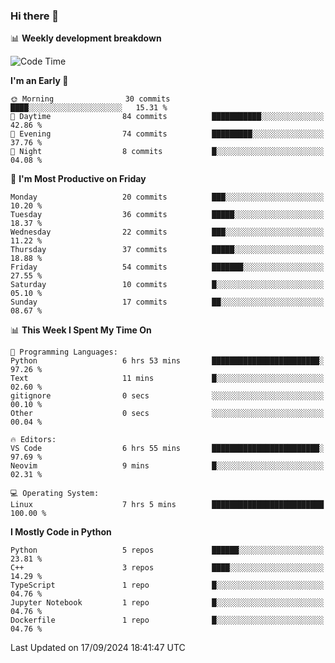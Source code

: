 ### Hi there 👋

📊 **Weekly development breakdown**
<!--START_SECTION:waka-->
![Code Time](http://img.shields.io/badge/Code%20Time-228%20hrs%2046%20mins-blue)

**I'm an Early 🐤** 

```text
🌞 Morning                30 commits          ████░░░░░░░░░░░░░░░░░░░░░   15.31 % 
🌆 Daytime                84 commits          ███████████░░░░░░░░░░░░░░   42.86 % 
🌃 Evening                74 commits          █████████░░░░░░░░░░░░░░░░   37.76 % 
🌙 Night                  8 commits           █░░░░░░░░░░░░░░░░░░░░░░░░   04.08 % 
```
📅 **I'm Most Productive on Friday** 

```text
Monday                   20 commits          ███░░░░░░░░░░░░░░░░░░░░░░   10.20 % 
Tuesday                  36 commits          █████░░░░░░░░░░░░░░░░░░░░   18.37 % 
Wednesday                22 commits          ███░░░░░░░░░░░░░░░░░░░░░░   11.22 % 
Thursday                 37 commits          █████░░░░░░░░░░░░░░░░░░░░   18.88 % 
Friday                   54 commits          ███████░░░░░░░░░░░░░░░░░░   27.55 % 
Saturday                 10 commits          █░░░░░░░░░░░░░░░░░░░░░░░░   05.10 % 
Sunday                   17 commits          ██░░░░░░░░░░░░░░░░░░░░░░░   08.67 % 
```


📊 **This Week I Spent My Time On** 

```text
💬 Programming Languages: 
Python                   6 hrs 53 mins       ████████████████████████░   97.26 % 
Text                     11 mins             █░░░░░░░░░░░░░░░░░░░░░░░░   02.60 % 
gitignore                0 secs              ░░░░░░░░░░░░░░░░░░░░░░░░░   00.10 % 
Other                    0 secs              ░░░░░░░░░░░░░░░░░░░░░░░░░   00.04 % 

🔥 Editors: 
VS Code                  6 hrs 55 mins       ████████████████████████░   97.69 % 
Neovim                   9 mins              █░░░░░░░░░░░░░░░░░░░░░░░░   02.31 % 

💻 Operating System: 
Linux                    7 hrs 5 mins        █████████████████████████   100.00 % 
```

**I Mostly Code in Python** 

```text
Python                   5 repos             ██████░░░░░░░░░░░░░░░░░░░   23.81 % 
C++                      3 repos             ████░░░░░░░░░░░░░░░░░░░░░   14.29 % 
TypeScript               1 repo              █░░░░░░░░░░░░░░░░░░░░░░░░   04.76 % 
Jupyter Notebook         1 repo              █░░░░░░░░░░░░░░░░░░░░░░░░   04.76 % 
Dockerfile               1 repo              █░░░░░░░░░░░░░░░░░░░░░░░░   04.76 % 
```




 Last Updated on 17/09/2024 18:41:47 UTC
<!--END_SECTION:waka-->
<!--
**R-enanVieira/R-enanVieira** is a ✨ _special_ ✨ repository because its `README.md` (this file) appears on your GitHub profile.

Here are some ideas to get you started:

- 🔭 I’m currently working on ...
- 🌱 I’m currently learning ...
- 👯 I’m looking to collaborate on ...
- 🤔 I’m looking for help with ...
- 💬 Ask me about ...
- 📫 How to reach me: ...
- 😄 Pronouns: ...
- ⚡ Fun fact: ...
-->
